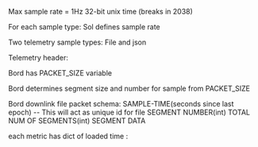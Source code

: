 Max sample rate = 1Hz
32-bit unix time (breaks in 2038)

For each sample type:
    Sol defines sample rate


Two telemetry sample types:
    File and json

Telemetry header:


Bord has PACKET_SIZE variable

Bord determines segment size and number for sample from PACKET_SIZE

Bord downlink file packet schema:
SAMPLE-TIME(seconds since last epoch) -- This will act as unique id for file
SEGMENT NUMBER(int)
TOTAL NUM OF SEGMENTS(int)
SEGMENT DATA



each metric has dict of loaded time : 